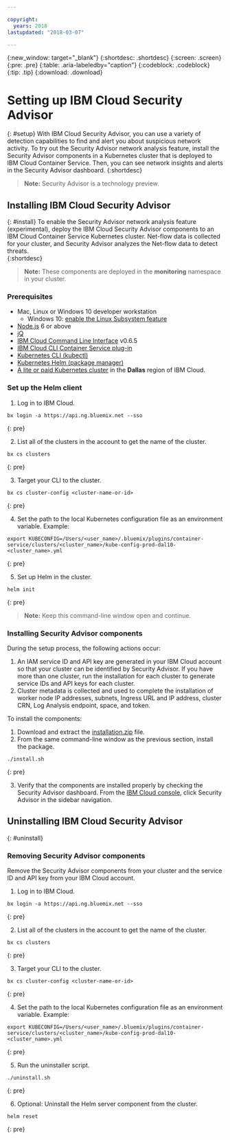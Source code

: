 ```yaml
---

copyright:
  years: 2018
lastupdated: "2018-03-07"

---
```


{:new_window: target="_blank"}
{:shortdesc: .shortdesc}
{:screen: .screen}
{:pre: .pre}
{:table: .aria-labeledby="caption"}
{:codeblock: .codeblock}
{:tip: .tip}
{:download: .download}


# Setting up IBM Cloud Security Advisor
{: #setup}
With IBM Cloud Security Advisor, you can use a variety of detection capabilities to find and alert you about suspicious network activity. To try out the Security Advisor network analysis feature, install the Security Advisor components in a Kubernetes cluster that is deployed to IBM Cloud Container Service. Then, you can see network insights and alerts in the Security Advisor dashboard.
{:shortdesc}

> **Note:** Security Advisor is a technology preview.


## Installing IBM Cloud Security Advisor
{: #install}
To enable the Security Advisor network analysis feature (experimental), deploy the IBM Cloud Security Advisor components to an IBM Cloud Container Service Kubernetes cluster. Net-flow data is collected for your cluster, and Security Advisor analyzes the Net-flow data to detect threats.  
{:shortdesc}

> **Note:** These components are deployed in the **monitoring** namespace in your cluster.

### Prerequisites
* Mac, Linux or Windows 10 developer workstation
  * Windows 10: [enable the Linux Subsystem feature](https://win10faq.com/install-run-ubuntu-bash-windows-10/)
* [Node.js](https://nodejs.org/en/) 6 or above
* [jQ](https://stedolan.github.io/jq/download/)
* [IBM Cloud Command Line Interface](https://console.bluemix.net/docs/cli/reference/bluemix_cli/get_started.html#getting-started) v0.6.5
* [IBM Cloud CLI Container Service plug-in](https://console.bluemix.net/docs/containers/cs_cli_install.html#cs_cli_install)
* [Kubernetes CLI (kubectl)](https://kubernetes.io/docs/tasks/tools/install-kubectl/)
* [Kubernetes Helm (package manager)](https://docs.helm.sh/using_helm/#from-script)
* [A lite or paid Kubernetes cluster](https://console.bluemix.net/containers-kubernetes/catalog/cluster) in the **Dallas** region of IBM Cloud.



### Set up the Helm client
1. Log in to IBM Cloud.

  ```
  bx login -a https://api.ng.bluemix.net --sso
  ```
  {: pre}

2. List all of the clusters in the account to get the name of the cluster.

  ```
  bx cs clusters
  ```
  {: pre}

3. Target your CLI to the cluster.

  ```
  bx cs cluster-config <cluster-name-or-id>
  ```
  {: pre}

4. Set the path to the local Kubernetes configuration file as an environment variable. Example:

  ```
  export KUBECONFIG=/Users/<user_name>/.bluemix/plugins/container-service/clusters/<cluster_name>/kube-config-prod-dal10-<cluster_name>.yml
  ```
  {: pre}

5. Set up Helm in the cluster.

  ```
  helm init
  ```
  {: pre}

> **Note:** Keep this command-line window open and continue.

### Installing Security Advisor components

During the setup process, the following actions occur:
1. An IAM service ID and API key are generated in your IBM Cloud account so that your cluster can be identified by Security Advisor. If you have more than one cluster, run the installation for each cluster to generate service IDs and API keys for each cluster.
2. Cluster metadata is collected and used to complete the installation of worker node IP addresses, subnets, Ingress URL and IP address, cluster CRN, Log Analysis endpoint, space, and token.

To install the components:
1. Download and extract the [installation.zip](http://google.com) file.
2. From the same command-line window as the previous section, install the package.

  ```
  ./install.sh
  ```
  {: pre}

3. Verify that the components are installed properly by checking the Security Advisor dashboard. From the [IBM Cloud console](https://bluemix.net), click Security Advisor in the sidebar navigation.


## Uninstalling IBM Cloud Security Advisor
{: #uninstall}
### Removing Security Advisor components

Remove the Security Advisor components from your cluster and the service ID and API key from your IBM Cloud account.

1. Log in to IBM Cloud.

  ```
  bx login -a https://api.ng.bluemix.net --sso
  ```
  {: pre}

2. List all of the clusters in the account to get the name of the cluster.

  ```
  bx cs clusters
  ```
  {: pre}

3. Target your CLI to the cluster.

  ```
  bx cs cluster-config <cluster-name-or-id>
  ```
  {: pre}

4. Set the path to the local Kubernetes configuration file as an environment variable. Example:

  ```
  export KUBECONFIG=/Users/<user_name>/.bluemix/plugins/container-service/clusters/<cluster_name>/kube-config-prod-dal10-<cluster_name>.yml
  ```
  {: pre}

5. Run the uninstaller script.

  ```
  ./uninstall.sh
  ```
  {: pre}

6. Optional: Uninstall the Helm server component from the cluster.

  ```
  helm reset
  ```
  {: pre}
